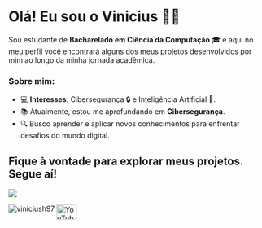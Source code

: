 # Olá! Eu sou o Vinicius 👨‍💻

Sou estudante de **Bacharelado em Ciência da Computação** 🎓 e aqui no meu perfil você encontrará alguns dos meus projetos desenvolvidos por mim ao longo da minha jornada acadêmica.

### Sobre mim:
- 💻 **Interesses**: Cibersegurança 🔒 e Inteligência Artificial 🤖.
- 📚 Atualmente, estou me aprofundando em **Cibersegurança**.
- 🔍 Busco aprender e aplicar novos conhecimentos para enfrentar desafios do mundo digital.

Fique à vontade para explorar meus projetos.
Segue aí!
---


<picture>
  <source
    srcset="https://github-readme-stats.vercel.app/api?username=ViniciusH97&show_icons=true&theme=dark"
    media="(prefers-color-scheme: dark)"
  />
  <source
    srcset="https://github-readme-stats.vercel.app/api?username=ViniciusH97&show_icons=true"
    media="(prefers-color-scheme: light), (prefers-color-scheme: no-preference)"
  />
  <img src="https://github-readme-stats.vercel.app/api?username=ViniciusH97&show_icons=true" />
</picture>

<p>
  <img
    align="left"
    src="https://github-readme-stats.vercel.app/api/top-langs?username=viniciush97&show_icons=true&locale=en&layout=compact&theme=dark"
    alt="viniciush97"
  />
</p>

<p>
  <a href="https://youtube.com/@viniciuslima384f?si=t1pY2vIhrUSQbm5N" target="blank">
    <img
      align="center"
      src="https://raw.githubusercontent.com/rahuldkjain/github-profile-readme-generator/master/src/images/icons/Social/youtube.svg"
      alt="YouTube"
      height="30"
      width="40"
    />
  </a>
</p>
